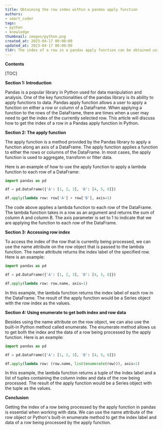 ```yaml
---
title: Obtaining the row index within a pandas apply function
authors:
- smart_coder
tags:
- python
- knowledge
thumbnail: images/python.png
created_at: 2023-04-17 00:00:00
updated_at: 2023-04-17 00:00:00
tldr: The index of a row in a pandas apply function can be obtained using the `.name` attribute.
---
```


**Contents**

[TOC]

**Section 1: Introduction**

Pandas is a popular library in Python used for data manipulation and analysis. One of the key functionalities of the pandas library is its ability to apply functions to data. Pandas apply function allows a user to apply a function on either a row or column of a DataFrame. When applying a function to the rows of the DataFrame, there are times when a user may need to get the index of the currently selected row. This article will discuss how to get the index of a row in a Pandas apply function in Python.

**Section 2: The apply function**

The apply function is a method provided by the Pandas library to apply a function along an axis of a DataFrame. The apply function applies a function to either the rows or columns of the DataFrame. In most cases, the apply function is used to aggregate, transform or filter data. 

Here is an example of how to use the apply function to apply a lambda function to each row of a DataFrame:

``` python
import pandas as pd

df = pd.DataFrame({'A': [1, 2, 3], 'B': [4, 5, 6]})

df.apply(lambda row: row['A'] + row['B'], axis=1)

```

The code above applies a lambda function to each row of the DataFrame. The lambda function takes in a row as an argument and returns the sum of column A and column B. The axis parameter is set to 1 to indicate that we are applying the function to each row of the DataFrame.

**Section 3: Accessing row index**

To access the index of the row that is currently being processed, we can use the name attribute on the row object that is passed to the lambda function. The name attribute returns the index label of the specified row. Here is an example:

``` python
import pandas as pd

df = pd.DataFrame({'A': [1, 2, 3], 'B': [4, 5, 6]})

df.apply(lambda row: row.name, axis=1)

```

In this example, the lambda function returns the index label of each row in the DataFrame. The result of the apply function would be a Series object with the row index as the values.

**Section 4: Using enumerate to get both index and row data**

Besides using the name attribute on the row object, we can also use the built-in Python method called enumerate. The enumerate method allows us to get both the index and the data of a row being processed by the apply function. Here is an example:

``` python
import pandas as pd

df = pd.DataFrame({'A': [1, 2, 3], 'B': [4, 5, 6]})

df.apply(lambda row: (row.name, list(enumerate(row))), axis=1)

```

In this example, the lambda function returns a tuple of the index label and a list of tuples containing the column index and data of the row being processed. The result of the apply function would be a Series object with the tuple as the values.

**Conclusion**

Getting the index of a row being processed by the apply function in pandas is essential when working with data. We can use the name attribute of the row object or Python's built-in enumerate method to get the index label and data of a row being processed by the apply function.
